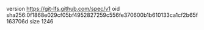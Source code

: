 version https://git-lfs.github.com/spec/v1
oid sha256:0f1868e029cf05bf4952827259c556fe370600b1b610133ca1cf2b65f163706d
size 1246

